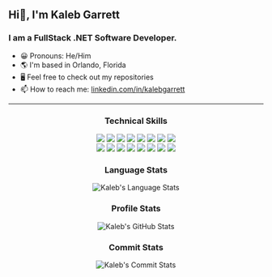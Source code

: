 <h2>Hi👋, I'm Kaleb Garrett</h2>
<h3>I am a FullStack .NET Software Developer.</h3>

- 😀 Pronouns: He/Him
- 🌎 I'm based in Orlando, Florida
- 🖥️ Feel free to check out my repositories
- 📫 How to reach me: <a href="https://www.linkedin.com/in/kalebgarrett">linkedin.com/in/kalebgarrett</a>

---

<div align="center">
    <h3>Technical Skills</h3>
    <img src="https://img.shields.io/badge/HTML5%20-%23E34F26.svg?&style=for-the-badge&logo=html5&logoColor=white&style=flat">
    <img src="https://img.shields.io/badge/CSS3%20-%231572B6.svg?&style=for-the-badge&logo=css3&logoColor=white&style=flat">
    <img src="https://img.shields.io/badge/Bootstrap-563D7C?style=for-the-badge&logo=bootstrap&logoColor=white&style=flat">
    <img src="https://img.shields.io/badge/JavaScript%20-%23323330.svg?&style=for-the-badge&logo=javascript&logoColor=%23F7DF1E&style=flat">
    <img src="https://img.shields.io/badge/jQuery%20-%230769AD.svg?logo=jquery&logoColor=#0769AD&style=flat">
    <img src="https://img.shields.io/badge/Rider-000000?style=for-the-badge&logo=Rider&logoColor=white&style=flat">
    <img src="https://img.shields.io/badge/Visual_Studio-5C2D91?style=for-the-badge&logo=visual%20studio&logoColor=white&style=flat">
    <img src="https://img.shields.io/badge/Visual_Studio_Code-0078D4?style=for-the-badge&logo=visual%20studio%20code&logoColor=white&style=flat">
    <br>
    <img src="https://img.shields.io/badge/Microsoft%20Azure-0089D6?style=for-the-badge&logo=microsoft-azure&logoColor=white&style=flat">
    <img src="https://img.shields.io/badge/Amazon_AWS-FF9900?style=for-the-badge&logo=amazonwebservices&logoColor=white&style=flat">
    <img src="https://img.shields.io/badge/Digital%20Ocean-%23141321?logo=DigitalOcean">
    <img src="https://img.shields.io/badge/Microsoft%20SQL%20Server-CC2927?style=for-the-badge&logo=microsoft%20sql%20server&logoColor=white&style=flat">
    <img src="https://img.shields.io/badge/MongoDB-4EA94B?style=for-the-badge&logo=mongodb&logoColor=white&style=flat">
    <img src="https://img.shields.io/badge/Docker%20-%231572B6.svg?&style=for-the-badge&logo=docker&logoColor=white&style=flat">
    <img src="https://img.shields.io/badge/.NET-5C2D91?style=for-the-badge&logo=.net&logoColor=white&style=flat">
    <img src="https://img.shields.io/badge/C%23-239120?style=for-the-badge&logo=c-sharp&logoColor=white&style=flat">
    
</div>

<div align="center">
    <h3>Language Stats</h3>
    <img align="center" src="https://github-readme-stats.vercel.app/api/top-langs/?username=KalebGarrett&layout=donut&theme=radical" alt="Kaleb's Language Stats">
</div>

<div align="center">
    <h3>Profile Stats</h3>
    <img align="center" src="https://github-readme-stats.vercel.app/api?username=KalebGarrett&include_all_commits=true&count_private=true&show_icons=true&line_height=20&theme=radical&show_icons=true" alt="Kaleb's GitHub Stats">
</div>

<div align="center">
    <h3>Commit Stats</h3>
    <img align="center" src="https://github-readme-streak-stats.herokuapp.com/?user=KalebGarrett&theme=radical" alt="Kaleb's Commit Stats">
</div>


